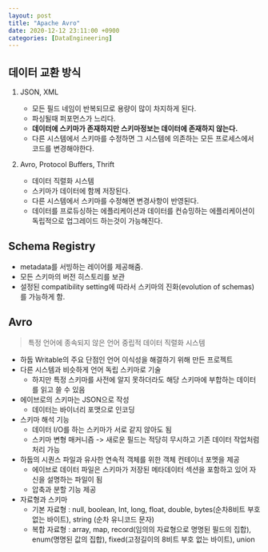 ```yaml
---
layout: post
title: "Apache Avro"
date: 2020-12-12 23:11:00 +0900
categories: [DataEngineering]
---
```


## 데이터 교환 방식

1. JSON, XML
    - 모든 필드 네임이 반복되므로 용량이 많이 차지하게 된다.
    - 파싱될때 퍼포먼스가 느리다.
    - **데이터에 스키마가 존재하지만 스키마정보는 데이터에 존재하지 않는다.**
    - 다른 시스템에서 스키마를 수정하면 그 시스템에 의존하는 모든 프로세스에서 코드를 변경해야한다.

2. Avro, Protocol Buffers, Thrift
    - 데이터 직렬화 시스템
    - 스키마가 데이터에 함께 저장된다.
    - 다른 시스템에서 스키마를 수정해면 변경사항이 반영된다.
    - 데이터를 프로듀싱하는 에플리케이션과 데이터를 컨슈밍하는 에플리케이션이 독립적으로 업그레이드 하는것이 가능해진다.

## Schema Registry

- metadata를 서빙하는 레이어를 제공해줌.
- 모든 스키마의 버전 히스토리를 보관
- 설정된 compatibility setting에 따라서 스키마의 진화(evolution of schemas)를 가능하게 함.

## Avro

>  특정 언어에 종속되지 않은 언어 중립적 데이터 직렬화 시스템

* 하둡 Writable의 주요 단점인 언어 이식성을 해결하기 위해 만든 프로젝트
* 다른 시스템과 비슷하게 언어 독립 스키마로 기술
  * 하지만 특정 스키마를 사전에 알지 못하더라도 해당 스키마에 부합하는 데이터를 읽고 쓸 수 있음
* 에이브로의 스키마는 JSON으로 작성
  * 데이터는 바이너리 포맷으로 인코딩
* 스키마 해석 기능
  * 데이터 I/O를 하는 스키마가 서로 같지 않아도 됨
  * 스키마 변형 매커니즘 -> 새로운 필드는 적당히 무시하고 기존 데이터 작업처럼 처리 가능
* 하둡의 시퀀스 파일과 유사한 연속적 객체를 위한 객체 컨테이너 포멧을 제공
  * 에이브로 데이터 파일은 스키마가 저장된 메타데이터 섹션을 포함하고 있어 자신을 설명하는 파일이 됨
  * 압축과 분할 기능 제공
* 자료형과 스키마
  * 기본 자료형 : null, boolean, Int, long, float, double, bytes(순차8비트 부호 없는 바이트), string (순차 유니코드 문자)
  * 복합 자료형 : array, map, record(임의의 자료형으로 명명된 필드의 집합), enum(명명된 값의 집합), fixed(고정길이의 8비트 부호 없는 바이트), union